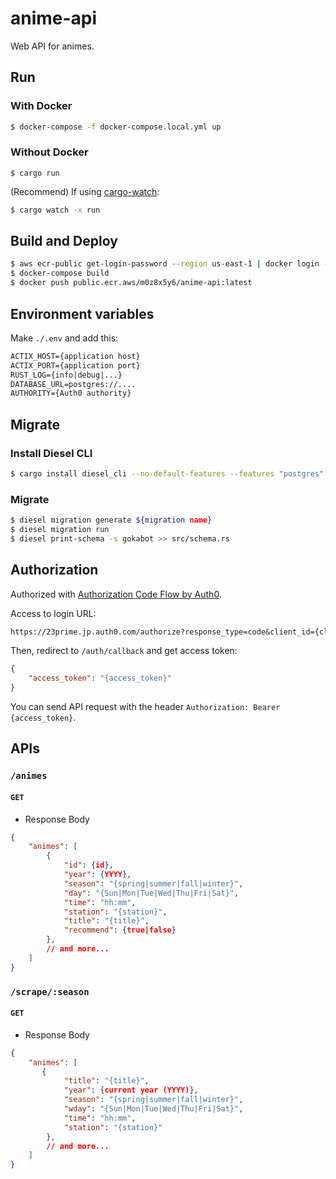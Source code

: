 # anime-api

Web API for animes.

## Run

### With Docker

```bash
$ docker-compose -f docker-compose.local.yml up
```

### Without Docker

```bsh
$ cargo run
```

(Recommend) If using [cargo-watch](https://docs.rs/crate/cargo-watch/):

```bash
$ cargo watch -x run
```

## Build and Deploy

```bash
$ aws ecr-public get-login-password --region us-east-1 | docker login --username AWS --password-stdin public.ecr.aws/m0z8x5y6
$ docker-compose build
$ docker push public.ecr.aws/m0z8x5y6/anime-api:latest
```

## Environment variables

Make `./.env` and add this:

```txt
ACTIX_HOST={application host}
ACTIX_PORT={application port}
RUST_LOG={info|debug|...}
DATABASE_URL=postgres://....
AUTHORITY={Auth0 authority}
```

## Migrate

### Install Diesel CLI

```bash
$ cargo install diesel_cli --no-default-features --features "postgres"
```

### Migrate

```bash
$ diesel migration generate ${migration name}
$ diesel migration run
$ diesel print-schema -s gokabot >> src/schema.rs
```

## Authorization

Authorized with [Authorization Code Flow by Auth0](https://auth0.com/docs/login/authentication/add-login-auth-code-flow).

Access to login URL:

```txt
https://23prime.jp.auth0.com/authorize?response_type=code&client_id={client_id}&redirect_uri=http://localhost:8080/auth/callback&scope=openid&state=hoge
```

Then, redirect to `/auth/callback` and get access token:

```json
{
    "access_token": "{access_token}"
}
```

You can send API request with the header `Authorization: Bearer {access_token}`.

## APIs

### `/animes`

#### `GET`

- Response Body

```json
{
    "animes": [
        {
            "id": {id},
            "year": {YYYY},
            "season": "{spring|summer|fall|winter}",
            "day": "{Sun|Mon|Tue|Wed|Thu|Fri|Sat}",
            "time": "hh:mm",
            "station": "{station}",
            "title": "{title}",
            "recommend": {true|false}
        },
        // and more...
    ]
}
```

### `/scrape/:season`

#### `GET`

- Response Body

```json
{
    "animes": [
       {
            "title": "{title}",
            "year": {current year (YYYY)},
            "season": "{spring|summer|fall|winter}",
            "wday": "{Sun|Mon|Tue|Wed|Thu|Fri|Sat}",
            "time": "hh:mm",
            "station": "{station}"
        },
        // and more...
    ]
}
```

